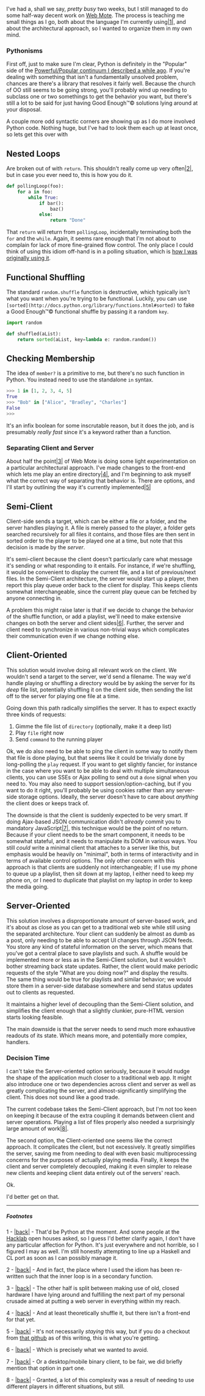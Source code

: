 I've had a, shall we say, *pretty busy* two weeks, but I still managed to do some half-way decent work on [Web Mote](https://github.com/Inaimathi/web-mote). The process is teaching me small things as I go, both about the language I'm currently using<a name="note-Thu-Oct-18-200653EDT-2012"></a>[|1|](#foot-Thu-Oct-18-200653EDT-2012), and about the architectural approach, so I wanted to organize them in my own mind.

### Pythonisms

First off, just to make sure I'm clear, Python is definitely in the "Popular" side of the [Powerful/Popular continuum I described a while ago](http://langnostic.blogspot.ca/2012/02/self-titled.html). If you're dealing with something that isn't a fundamentally unsolved problem, chances are there's a library that resolves it fairly well. Because the church of OO still seems to be going strong, you'll probably wind up needing to subclass one or two somethings to get the behavior you want, but there's still a lot to be said for just having Good Enough™© solutions lying around at your disposal.

A couple more odd syntactic corners are showing up as I do more involved Python code. Nothing huge, but I've had to look them each up at least once, so lets get this over with

## Nested Loops

Are broken out of with `return`. This shouldn't really come up very often<a name="note-Thu-Oct-18-200828EDT-2012"></a>[|2|](#foot-Thu-Oct-18-200828EDT-2012), but in case you ever need to, this is how you do it.

```python
def pollingLoop(foo):
    for a in foo:
        while True:
            if bar():
                baz()
            else:
                return "Done"
```

That `return` will return from `pollingLoop`, incidentally terminating both the `for` and the `while`. Again, it seems rare enough that I'm not about to complain for lack of more fine-grained flow control. The only place I could think of using this idiom off-hand is in a polling situation, which is [how I was originally using it](https://github.com/Inaimathi/web-mote/blob/master/player.py#L42).

## Functional Shuffling

The standard `random.shuffle` function is destructive, which typically isn't what you want when you're trying to be functional. Luckily, you can use `[sorted](http://docs.python.org/library/functions.html#sorted)` to fake a Good Enough™© functional shuffle by passing it a random `key`.

```python
import random

def shuffled(aList):
    return sorted(aList, key=lambda e: random.random())
```

## Checking Membership

The idea of `member?` is a primitive to me, but there's no such function in Python. You instead need to use the standalone `in` syntax.

```python
>>> 1 in [1, 2, 3, 4, 5]
True
>>> "Bob" in ["Alice", "Bradley", "Charles"]
False
>>>
```

It's an infix boolean for some inscrutable reason, but it does the job, and is presumably *really fast* since it's a keyword rather than a function.

### Separating Client and Server

About half the point<a name="note-Thu-Oct-18-201323EDT-2012"></a>[|3|](#foot-Thu-Oct-18-201323EDT-2012) of Web Mote is doing some light experimentation on a particular architectural approach. I've made changes to the front-end which lets me play an entire directory<a name="note-Thu-Oct-18-201410EDT-2012"></a>[|4|](#foot-Thu-Oct-18-201410EDT-2012), and I'm beginning to ask myself what the correct way of separating that behavior is. There are options, and I'll start by outlining the way it's currently implemented<a name="note-Thu-Oct-18-201434EDT-2012"></a>[|5|](#foot-Thu-Oct-18-201434EDT-2012)

## Semi-Client

Client-side sends a target, which can be either a file or a folder, and the server handles playing it. A file is merely passed to the player, a folder gets searched recursively for all files it contains, and those files are then sent in sorted order to the player to be played one at a time, but note that this decision is made by the *server*.

It's semi-client because the client doesn't particularly care what message it's sending or what responding to it entails. For instance, if we're shuffling, it would be convenient to display the current file, and a list of previous/next files. In the Semi-Client architecture, the server would start up a player, then report this play queue order back to the client for display. This keeps clients somewhat interchangeable, since the current play queue can be fetched by anyone connecting in.

A problem this might raise later is that if we decide to change the behavior of the shuffle function, or add a playlist, we'll need to make extensive changes on both the server and client sides<a name="note-Thu-Oct-18-201648EDT-2012"></a>[|6|](#foot-Thu-Oct-18-201648EDT-2012). Further, the server and client need to synchronize in various non-trivial ways which complicates their communication even if we change nothing else.

## Client-Oriented

This solution would involve doing all relevant work on the client. We wouldn't send a target to the server, we'd send a filename. The way we'd handle playing or shuffling a directory would be by asking the server for its *deep* file list, potentially shuffling it on the client side, then sending the list off to the server for playing one file at a time.

Going down this path radically simplifies the server. It has to expect exactly three kinds of requests:


1.   Gimme the file list of `directory` (optionally, make it a deep list)
1.   Play `file` right now
1.   Send `command` to the running player


Ok, we do also need to be able to ping the client in some way to notify them that file is done playing, but that seems like it could be trivially done by long-polling the `play` request. If you want to get slightly fancier, for instance in the case where you want to be able to deal with multiple simultaneous clients, you can use SSEs or Ajax polling to send out a `done` signal when you need to. You may also need to support session/option-caching, but if you want to do it right, you'll probably be using cookies rather than any server-side storage options. Ideally, the server doesn't have to care about *anything* the client does or keeps track of.

The downside is that the client is suddenly expected to be very smart. If doing Ajax-based JSON communication didn't *already* commit you to mandatory JavaScript<a name="note-Thu-Oct-18-201802EDT-2012"></a>[|7|](#foot-Thu-Oct-18-201802EDT-2012), this technique would be the point of no return. Because if your client needs to be the smart component, it needs to be somewhat stateful, and it needs to manipulate its DOM in various ways. You still *could* write a minimal client that attaches to a server like this, but emphasis would be heavily on "minimal", both in terms of interactivity and in terms of available control options. The only other concern with this approach is that clients are suddenly not interchangeable; if I use my phone to queue up a playlist, then sit down at my laptop, I either need to keep my phone on, or I need to duplicate that playlist on my laptop in order to keep the media going.

## Server-Oriented

This solution involves a disproportionate amount of server-based work, and it's about as close as you can get to a traditional web site while still using the separated architecture. Your client can suddenly be almost as dumb as a post, only needing to be able to accept UI changes through JSON feeds. You store any kind of stateful information on the server, which means that you've got a central place to save playlists and such. A shuffle would be implemented more or less as in the Semi-Client solution, but it wouldn't bother streaming back state updates. Rather, the client would make periodic requests of the style "What are you doing now?" and display the results. The same thing would be true for playlists and similar behavior; we would store them in a server-side database somewhere and send status updates out to clients as requested.

It maintains a higher level of decoupling than the Semi-Client solution, and simplifies the client enough that a slightly clunkier, pure-HTML version starts looking feasible.

The main downside is that the server needs to send much more exhaustive readouts of its state. Which means more, and potentially more complex, handlers.

### Decision Time

I can't take the Server-oriented option seriously, because it would nudge the shape of the application much closer to a traditional web app. It might also introduce one or two dependencies across client and server as well as greatly complicating the server, and almost-significantly simplifying the client. This does not sound like a good trade.

The current codebase takes the Semi-Client approach, but I'm not too keen on keeping it because of the extra coupling it demands between client and server operations. Playing a list of files properly also needed a surprisingly large amount of work<a name="note-Thu-Oct-18-203423EDT-2012"></a>[|8|](#foot-Thu-Oct-18-203423EDT-2012).

The second option, the Client-oriented one seems like the correct approach. It complicates the client, but not excessively. It greatly simplifies the server, saving me from needing to deal with even basic multiprocessing concerns for the purposes of actually playing media. Finally, it keeps the client and server completely decoupled, making it even simpler to release new clients and keeping client data entirely out of the servers' reach.

Ok.

I'd better get on that.

* * *
##### Footnotes

1 - <a name="foot-Thu-Oct-18-200653EDT-2012"></a>[|back|](#note-Thu-Oct-18-200653EDT-2012) - That'd be Python at the moment. And some people at the [Hacklab](http://hacklab.to/) open houses asked, so I guess I'd better clarify again, I don't have any particular affection for Python. It's just everywhere and not horrible, so I figured I may as well. I'm still honestly attempting to line up a Haskell and CL port as soon as I can possibly manage it.

2 - <a name="foot-Thu-Oct-18-200828EDT-2012"></a>[|back|](#note-Thu-Oct-18-200828EDT-2012) - And in fact, the place where I used the idiom has been re-written such that the inner loop is in a secondary function.

3 - <a name="foot-Thu-Oct-18-201323EDT-2012"></a>[|back|](#note-Thu-Oct-18-201323EDT-2012) - The other half is split between making use of old, closed hardware I have lying around and fulfilling the next part of my personal crusade aimed at putting a web server in everything within my reach.

4 - <a name="foot-Thu-Oct-18-201410EDT-2012"></a>[|back|](#note-Thu-Oct-18-201410EDT-2012) - And at least theoretically shuffle it, but there isn't a front-end for that yet.

5 - <a name="foot-Thu-Oct-18-201434EDT-2012"></a>[|back|](#note-Thu-Oct-18-201434EDT-2012) - It's not necessarily *staying* this way, but if you do a checkout from [that github](https://github.com/Inaimathi/web-mote) as of this writing, this is what you're getting.

6 - <a name="foot-Thu-Oct-18-201648EDT-2012"></a>[|back|](#note-Thu-Oct-18-201648EDT-2012) - Which is precisely what we wanted to avoid.

7 - <a name="foot-Thu-Oct-18-201802EDT-2012"></a>[|back|](#note-Thu-Oct-18-201802EDT-2012) - Or a desktop/mobile binary client, to be fair, we did briefly mention that option in part one.

8 - <a name="foot-Thu-Oct-18-203423EDT-2012"></a>[|back|](#note-Thu-Oct-18-203423EDT-2012) - Granted, a lot of this complexity was a result of needing to use different players in different situations, but still.
